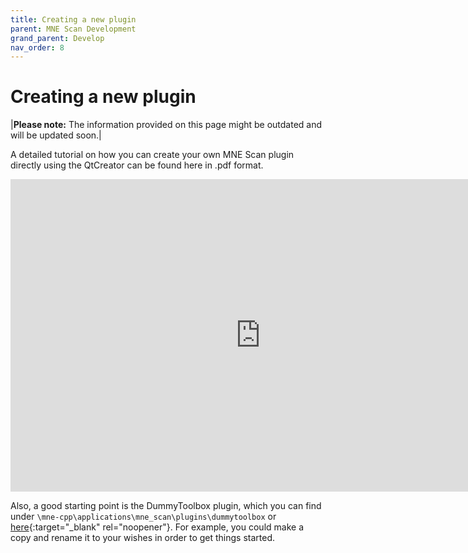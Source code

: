 ```yaml
---
title: Creating a new plugin
parent: MNE Scan Development
grand_parent: Develop
nav_order: 8
---
```

# Creating a new plugin

|**Please note:** The information provided on this page might be outdated and will be updated soon.|

A detailed tutorial on how you can create your own MNE Scan plugin directly using the QtCreator can be found here in .pdf format.

<embed src="http://lorenzesch.de/mne-cpp/Creating_a_Plugin.pdf" width="800px" height="500px" type="application/pdf" />

Also, a good starting point is the DummyToolbox plugin, which you can find under `\mne-cpp\applications\mne_scan\plugins\dummytoolbox` or [here](https://github.com/mne-tools/mne-cpp/tree/master/applications/mne_scan/plugins/dummytoolbox){:target="_blank" rel="noopener"}. For example, you could make a copy and rename it to your wishes in order to get things started.

